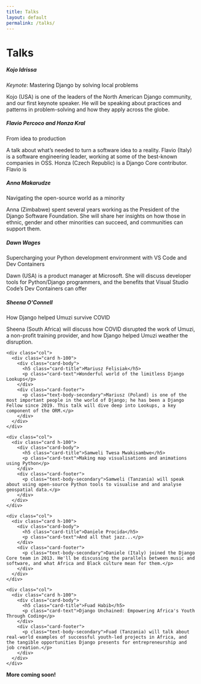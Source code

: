 ```yaml
---
title: Talks
layout: default
permalink: /talks/
---
```


# Talks

<div class="container">

  <div class="row row-cols-1 row-cols-sm-1 row-cols-md-3 g-4">
    <div class="col">
      <div class="card h-100">
        <div class="card-body">
          <h5 class="card-title">Kojo Idrissa</h5>
          <p class="card-text"><em>Keynote</em>: Mastering Django by solving local problems</p>
        </div>
        <div class="card-footer">
          <p class="text-body-secondary">Kojo (USA) is one of the leaders of the North American Django community, and our first keynote speaker. He will be speaking  about practices and patterns in problem-solving and how they apply across the globe.</p>
        </div>
      </div>
    </div>
    <div class="col">
      <div class="card h-100">
        <div class="card-body">
          <h5 class="card-title">Flavio Percoco and Honza Kral</h5>
          <p class="card-text">From idea to production</p>
        </div>
        <div class="card-footer">
          <p class="text-body-secondary">A talk about what’s needed to turn a software idea to a reality. Flavio (Italy) is a software engineering leader, working at some of the best-known companies in OSS. Honza (Czech Republic) is a Django Core contributor. Flavio is </p>
        </div>
      </div>
    </div>
    <div class="col">
      <div class="card h-100">
        <div class="card-body">
          <h5 class="card-title">Anna Makarudze</h5>
          <p class="card-text">Navigating the open-source world as a minority</p>
        </div>
        <div class="card-footer">
          <p class="text-body-secondary">Anna (Zimbabwe) spent several years working as the President of the Django Software Foundation. She will share her insights on how those in ethnic, gender and other minorities can succeed, and communities can support them.</p>
        </div>
      </div>
    </div>
    <div class="col">
      <div class="card h-100">
        <div class="card-body">
          <h5 class="card-title">Dawn Wages</h5>
          <p class="card-text">Supercharging your Python development environment with VS Code and Dev Containers</p>
        </div>
        <div class="card-footer">
          <p class="text-body-secondary">Dawn (USA) is a product manager at Microsoft. She will discuss developer tools for Python/Django programmers, and the benefits that Visual Studio Code’s Dev Containers can offer</p>
        </div>
      </div>
    </div>
    <div class="col">
      <div class="card h-100">
        <div class="card-body">
          <h5 class="card-title">Sheena O'Connell</h5>
          <p class="card-text">How Django helped Umuzi survive COVID</p>
        </div>
        <div class="card-footer">
          <p class="text-body-secondary">Sheena (South Africa) will discuss how COVID disrupted the work of Umuzi, a non-profit training provider, and how Django helped Umuzi weather the disruption.</p>
        </div>
      </div>
    </div>

    <div class="col">
      <div class="card h-100">
        <div class="card-body">
          <h5 class="card-title">Mariusz Felisiak</h5>
          <p class="card-text">Wonderful world of the limitless Django Lookups</p>
        </div>
        <div class="card-footer">
          <p class="text-body-secondary">Mariusz (Poland) is one of the most important people in the world of Django; he has been a Django Fellow since 2019. This talk will dive deep into Lookups, a key component of the ORM.</p>
        </div>
      </div>
    </div>

    <div class="col">
      <div class="card h-100">
        <div class="card-body">
          <h5 class="card-title">Samweli Twesa Mwakisambwe</h5>
          <p class="card-text">Making map visualisations and animations using Python</p>
        </div>
        <div class="card-footer">
          <p class="text-body-secondary">Samweli (Tanzania) will speak about using open-source Python tools to visualise and and analyse geospatial data.</p>
        </div>
      </div>
    </div>

    <div class="col">
      <div class="card h-100">
        <div class="card-body">
          <h5 class="card-title">Daniele Procida</h5>
          <p class="card-text">And all that jazz...</p>
        </div>
        <div class="card-footer">
          <p class="text-body-secondary">Daniele (Italy) joined the Django Core team in 2013. He'll be discussing the parallels between music and software, and what Africa and Black culture mean for them.</p>
        </div>
      </div>
    </div>

    <div class="col">
      <div class="card h-100">
        <div class="card-body">
          <h5 class="card-title">Fuad Habib</h5>
          <p class="card-text">Django Unchained: Empowering Africa's Youth Through Coding</p>
        </div>
        <div class="card-footer">
          <p class="text-body-secondary">Fuad (Tanzania) will talk about real-world examples of successful youth-led projects in Africa, and the tangible opportunities Django presents for entrepreneurship and job creation.</p>
        </div>
      </div>
    </div>

  </div>

  <p><strong>More coming soon!</strong></p>

</div>
